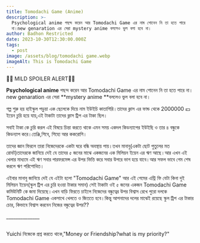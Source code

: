 ```yaml
---
title: Tomodachi Game (Anime)
description: >-
  Psychological anime পছন্দ করেন আর Tomodachi Game এর নাম শোনেন নি তা হতে পারে
  না।new genaration এর সেরা mystery anime বললেও ভুল বলা হবে না।
author: Badhon Restricted
date: 2023-10-30T12:30:00.000Z
tags:
  - post
image: /assets/blog/tomodachi game.webp
imageAlt: This is Tomodachi Game
---
```

🚨🚨 MILD SPOILER ALERT🚨🚨

**Psychological anime** পছন্দ করেন আর Tomodachi Game এর নাম শোনেন নি তা হতে পারে না।new genaration এর সেরা **mystery anime **বললেও ভুল বলা হবে না।

গল্প শুরু হয় হাইস্কুল পড়ুয়া এক ছেলেকে দিয়ে নাম ইউইচি কাতাগিরি।তাদের ক্লাস এর ফান্ড থেকে 2000000 💴 ইয়েন চুরি হয়ে যায়,এই টাকাটা তাদের ক্লাস ট্রিপ এর টাকা ছিল।

সবাই টাকা কে চুরি করল এই বিষয়ে চিন্তা করতে থাকে এমন সময় একদল কিডন্যাপের ইউইছি ও তার ৪ বন্ধুকে কিডন্যাপ করে।তেঞ্জি,শিবে, শিহো আর ককরোগি।

তাদের জ্ঞান ফিরলে তারা নিজেদেরকে একটা ঘরে বন্ধি অবস্থায় পায়।তখন মানাবু(একটা ছোট পুতুলের মত রোবট)তাদেরকে জানিয়ে দেই যে তাদের ৫ জনের মাঝে একজনের এক মিলিয়ন ইয়েন এর ঋণ আছে।আর এখন এই খেলার মাধ্যমে এই ঋণ সবার পারফরমেন্স এর উপর ভিত্তি করে সবার উপরে ভাগ হয়ে যাবে।আর সফল ভাবে গেম শেষ করলে ঋণ পরিশোধিত।

এইবার মানাবু জানিয়ে দেই যে এইটা হলো "Tomodachi Game" আর এই গেমের এন্ট্রি ফি যেটা কিনা দুই মিলিয়ন ইয়েন(স্কুল ট্রিপ এর চুরি হওয়া টাকার সমান) সেই টাকাটা ওই ৫ জনের একজন Tomodachi Game কমিউনিটি কে জমা দিয়েছে।এখন বাড়ি ফিরতে চাইলে নিজেদের বন্ধুত্বের উপর বিশ্বাস রেখে পুরো দলকে Tomodachi Game একসাথে খেলতে ও জিততে হবে।কিন্তু আপনাদের দলের মাঝেই রয়েছে স্কুল ট্রিপ এর টাকার চোর, কিভাবে বিশ্বাস করবেন নিজের বন্ধুত্বের উপর??


\_\_\_\_\_\_\_\_\_\_\_\_\_\_

## 
Yuichi নিজেকে প্রশ্ন করতে থাকে,"Money or Friendship?what is my priority?"
